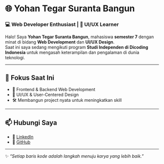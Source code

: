 # 🌐 Yohan Tegar Suranta Bangun

### 💻 Web Developer Enthusiast | 🎨 UI/UX Learner  

Halo! Saya **Yohan Tegar Suranta Bangun**, mahasiswa **semester 7** dengan minat di bidang **Web Development** dan **UI/UX Design**.  
Saat ini saya sedang mengikuti program **Studi Independen di Dicoding Indonesia** untuk mengasah keterampilan dan pengalaman di dunia teknologi.  

---

## 🚀 Fokus Saat Ini
- 🌱 Frontend & Backend Web Development  
- 🎨 UI/UX & User-Centered Design  
- 🛠️ Membangun project nyata untuk meningkatkan skill  

---

## 📫 Hubungi Saya
- 🔗 [LinkedIn](https://www.linkedin.com/in/yohan-bangun-908793253/)  
- 🐙 [GitHub](https://github.com/YohanBangun)  

---

✨ *“Setiap baris kode adalah langkah menuju karya yang lebih baik.”*  
